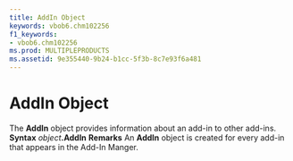 ```yaml
---
title: AddIn Object
keywords: vbob6.chm102256
f1_keywords:
- vbob6.chm102256
ms.prod: MULTIPLEPRODUCTS
ms.assetid: 9e355440-9b24-b1cc-5f3b-8c7e93f6a481
---
```



# AddIn Object



The  **AddIn** object provides information about an add-in to other add-ins.
 **Syntax**
 _object_**.AddIn**
 **Remarks**
An  **AddIn** object is created for every add-in that appears in the Add-In Manger.

